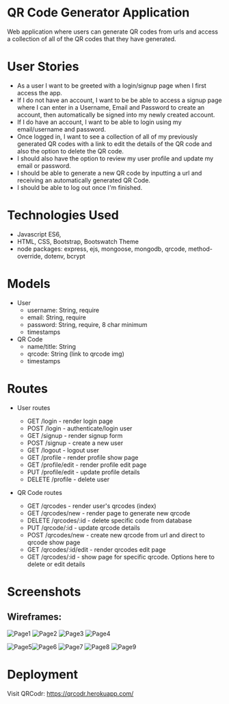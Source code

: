 # QR Code Generator Application

Web application where users can generate QR codes from urls and access a collection of all of the QR codes that they have generated. 

# User Stories
- As a user I want to be greeted with a login/signup page when I first access the app. 
- If I do not have an account, I want to be be able to access a signup page where I can enter in a Username, Email and Password to create an account, then automatically be signed into my newly created account. 
- If I do have an account, I want to be able to login using my email/username and password. 
- Once logged in, I want to see a collection of all of my previously generated QR codes with a link to edit the details of the QR code and also the option to delete the QR code.
- I should also have the option to review my user profile and update my email or password. 
- I should be able to generate a new QR code by inputting a url and receiving an automatically generated QR Code. 
- I should be able to log out once I'm finished. 

# Technologies Used
- Javascript ES6,
- HTML, CSS, Bootstrap, Bootswatch Theme
- node packages: express, ejs, mongoose, mongodb, qrcode, method-override, dotenv, bcrypt
# Models 
- User
  - username: String, require 
  - email: String, require
  - password: String, require, 8 char minimum
  - timestamps 
- QR Code
  - name/title: String
  - qrcode: String (link to qrcode img) 
  - timestamps
  
# Routes
- User routes
  - GET /login - render login page
  - POST /login - authenticate/login user
  - GET /signup - render signup form
  - POST /signup - create a new user
  - GET /logout - logout user
  - GET /profile - render profile show page 
  - GET /profile/edit - render profile edit page
  - PUT /profile/edit - update profile details 
  - DELETE /profile - delete user 
 
- QR Code routes
  - GET /qrcodes - render user's qrcodes (index)
  - GET /qrcodes/new - render page to generate new qrcode 
  - DELETE /qrcodes/:id - delete specific code from database
  - PUT /qrcode/:id - update qrcode details 
  - POST /qrcodes/new - create new qrcode from url and direct to qrcode show page
  - GET /qrcodes/:id/edit - render qrcodes edit page 
  - GET /qrcodes/:id - show page for specific qrcode. Options here to delete or edit details 


# Screenshots

## Wireframes: 
![Page1](https://user-images.githubusercontent.com/30585039/180101576-1a6d6a1b-ef81-48c2-b326-eec80e096e5f.jpg)
![Page2](https://user-images.githubusercontent.com/30585039/180101599-aa1d822b-58fc-4047-b55b-1479e94e1881.jpg)
![Page3](https://user-images.githubusercontent.com/30585039/180101604-cb4d6c4b-550e-45db-8e2d-d3541aa4cea4.jpg)
![Page4](https://user-images.githubusercontent.com/30585039/180101606-212cd2b2-ea6d-4287-8576-7aa0a20b5d1d.jpg)

![Page5](https://user-images.githubusercontent.com/30585039/180101610-8bcffad1-c156-425b-b0ee-e18702fe409f.jpg)![Page6](https://user-images.githubusercontent.com/30585039/180101614-14b17daf-623b-4011-8106-321c73ac7bf7.jpg)
![Page7](https://user-images.githubusercontent.com/30585039/180101617-e6b4acda-139b-468c-aad4-041cf3c94a2c.jpg)
![Page8](https://user-images.githubusercontent.com/30585039/180101619-6663c8e1-9371-4615-a66c-eb4b9d77fc93.jpg)
![Page9](https://user-images.githubusercontent.com/30585039/180101620-d21ea1c3-33a0-48b0-98ca-1a1387b8a442.jpg)

# Deployment 
Visit QRCodr: https://qrcodr.herokuapp.com/

